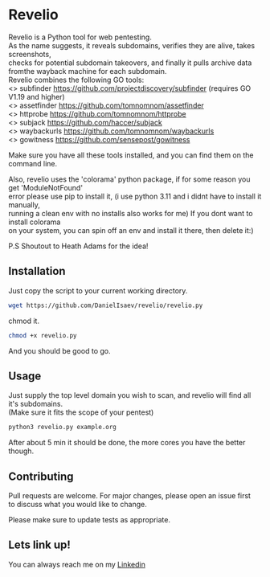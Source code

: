 # Revelio

Revelio is a Python tool for web pentesting.                                                                                                        
As the name suggests, it reveals subdomains, verifies they are alive, takes screenshots,                                                                               
checks for potential subdomain takeovers, and finally it pulls archive data fromthe wayback machine for each subdomain.                                                                           
Revelio combines the following GO tools:                                                                                                                                                                                                                                                                                 
<>  subfinder     https://github.com/projectdiscovery/subfinder (requires GO V1.19 and higher)                                                                            
<>  assetfinder   https://github.com/tomnomnom/assetfinder                                                                                                                
<>  httprobe      https://github.com/tomnomnom/httprobe                                                                                                                   
<>  subjack       https://github.com/haccer/subjack                                                                                                                       
<>  waybackurls   https://github.com/tomnomnom/waybackurls                                                                                                                
<>  gowitness     https://github.com/sensepost/gowitness                                                                                                                  
                                          
                                                                                                                                                                
Make sure you have all these tools installed, and you can find them on the command line.                                                                                  

                                                                                                                                                                      
Also, revelio uses the 'colorama' python package, if for some reason you get 'ModuleNotFound'                                                                             
error please use pip to install it, (i use python 3.11 and i didnt have to install it manually,                                                                           
running a clean env with no installs also works for me) If you dont want to install colorama                                                                              
on your system, you can spin off an env and install it there, then delete it:)                                                                                            
                                                                                                                                                                       
                                          
P.S Shoutout to Heath Adams for the idea!                                            
                                                                                                                                                                          

## Installation                                                                      
                                          
Just copy the script to your current working directory.                                                                                                                   

```bash                                   
wget https://github.com/DanielIsaev/revelio/revelio.py                                                                                                                    
```                                       

chmod it.                                 

```bash                                   
chmod +x revelio.py                       
```                                       

And you should be good to go.                                                        


## Usage                                  

Just supply the top level domain you wish to scan, and revelio will find all it's subdomains.                                                                             
(Make sure it fits the scope of your pentest)                                        

```bash                                   
python3 revelio.py example.org                                                       
```                                       

After about 5 min it should be done, the more cores you have the better though.                                                                                           


## Contributing                           

Pull requests are welcome. For major changes, please open an issue first                                                                                                  
to discuss what you would like to change.                                            

Please make sure to update tests as appropriate.                                     


## Lets link up!                          

You can always reach me on my [Linkedin](https://www.linkedin.com/in/daniel-isaev-757593228/)  
